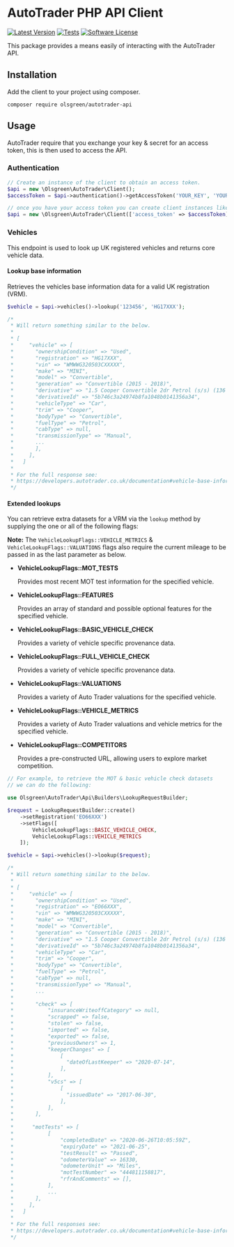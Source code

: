 # AutoTrader PHP API Client
[![Latest Version](https://img.shields.io/github/release/olsgreen/autotrader-api.svg?style=flat-square)](https://github.com/olsgreen/adobe-sign-api/releases)
[![Tests](https://github.com/olsgreen/autotrader-api/workflows/Tests/badge.svg)](https://github.com/olsgreen/autotrader-api/actions)
[![Software License](https://img.shields.io/badge/license-MIT-brightgreen.svg?style=flat-square)](LICENSE.md)

This package provides a means easily of interacting with the AutoTrader API.

## Installation

Add the client to your project using composer.

    composer require olsgreen/autotrader-api

## Usage
AutoTrader require that you exchange your key & secret for an access token, this is then used to access the API.

### Authentication

```php
// Create an instance of the client to obtain an access token.
$api = new \Olsgreen\AutoTrader\Client();
$accessToken = $api->authentication()->getAccessToken('YOUR_KEY', 'YOUR_SECRET');

// once you have your access token you can create client instances like:
$api = new \Olsgreen\AutoTrader\Client(['access_token' => $accessToken]);
```

### Vehicles
This endpoint is used to look up UK registered vehicles and returns core vehicle data.

#### Lookup base information
Retrieves the vehicles base information data for a valid UK registration (VRM).

```php
$vehicle = $api->vehicles()->lookup('123456', 'HG17XXX');

/*
 * Will return something similar to the below.
 * 
 * [
 *     "vehicle" => [
 *       "ownershipCondition" => "Used",
 *       "registration" => "HG17XXX",
 *       "vin" => "WMWWG320503CXXXXX",
 *       "make" => "MINI",
 *       "model" => "Convertible",
 *       "generation" => "Convertible (2015 - 2018)",
 *       "derivative" => "1.5 Cooper Convertible 2dr Petrol (s/s) (136 ps)",
 *       "derivativeId" => "5b746c3a24974b8fa1048b0141356a34",
 *       "vehicleType" => "Car",
 *       "trim" => "Cooper",
 *       "bodyType" => "Convertible",
 *       "fuelType" => "Petrol",
 *       "cabType" => null,
 *       "transmissionType" => "Manual",
 *       ...
 *       ],
 *     ],
 *   ]
 *
 * For the full response see:
 * https://developers.autotrader.co.uk/documentation#vehicle-base-information
 */
```

#### Extended lookups

You can retrieve extra datasets for a VRM via the `lookup` method by supplying the one or all of the following flags:

**Note:** The `VehicleLookupFlags::VEHICLE_METRICS` & `VehicleLookupFlags::VALUATIONS` flags also require the current mileage to be passed in as the last parameter as below.


 - **VehicleLookupFlags::MOT_TESTS**
   
   Provides most recent MOT test information for the specified vehicle.
   

- **VehicleLookupFlags::FEATURES**

    Provides an array of standard and possible optional features for the specified vehicle.


- **VehicleLookupFlags::BASIC_VEHICLE_CHECK**

    Provides a variety of vehicle specific provenance data.


- **VehicleLookupFlags::FULL_VEHICLE_CHECK**

    Provides a variety of vehicle specific provenance data.


- **VehicleLookupFlags::VALUATIONS**

    Provides a variety of Auto Trader valuations for the specified vehicle.


- **VehicleLookupFlags::VEHICLE_METRICS**

    Provides a variety of Auto Trader valuations and vehicle metrics for the specified vehicle.


- **VehicleLookupFlags::COMPETITORS**

    Provides a pre-constructed URL, allowing users to explore market competition.

```php
// For example, to retrieve the MOT & basic vehicle check datasets
// we can do the following:

use Olsgreen\AutoTrader\Api\Builders\LookupRequestBuilder;

$request = LookupRequestBuilder::create()
    ->setRegistration('EO66XXX')
    ->setFlags([
        VehicleLookupFlags::BASIC_VEHICLE_CHECK, 
        VehicleLookupFlags::VEHICLE_METRICS
    ]);

$vehicle = $api->vehicles()->lookup($request);

/*
 * Will return something similar to the below.
 * 
 * [
 *     "vehicle" => [
 *       "ownershipCondition" => "Used",
 *       "registration" => "EO66XXX",
 *       "vin" => "WMWWG320503CXXXXX",
 *       "make" => "MINI",
 *       "model" => "Convertible",
 *       "generation" => "Convertible (2015 - 2018)",
 *       "derivative" => "1.5 Cooper Convertible 2dr Petrol (s/s) (136 ps)",
 *       "derivativeId" => "5b746c3a24974b8fa1048b0141356a34",
 *       "vehicleType" => "Car",
 *       "trim" => "Cooper",
 *       "bodyType" => "Convertible",
 *       "fuelType" => "Petrol",
 *       "cabType" => null,
 *       "transmissionType" => "Manual",
 *       ...
 * 
 *       "check" => [
 *           "insuranceWriteoffCategory" => null,
 *           "scrapped" => false,
 *           "stolen" => false,
 *           "imported" => false,
 *           "exported" => false,
 *           "previousOwners" => 1,
 *           "keeperChanges" => [
 *               [
 *                 "dateOfLastKeeper" => "2020-07-14",
 *               ],
 *           ],
 *           "v5cs" => [
 *               [
 *                 "issuedDate" => "2017-06-30",
 *               ],
 *           ],
 *       ],
 * 
 *      "motTests" => [
 *           [
 *               "completedDate" => "2020-06-26T10:05:59Z",
 *               "expiryDate" => "2021-06-25",
 *               "testResult" => "Passed",
 *               "odometerValue" => 16330,
 *               "odometerUnit" => "Miles",
 *               "motTestNumber" => "444811158817",
 *               "rfrAndComments" => [],
 *           ],
 *           ...
 *       ],
 *     ],
 *   ]
 *
 * For the full responses see:
 * https://developers.autotrader.co.uk/documentation#vehicle-base-information
 */
```